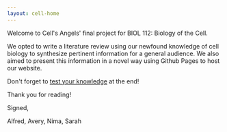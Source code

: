 ```yaml
---
layout: cell-home
---
```


Welcome to Cell's Angels' final project for BIOL 112: Biology of the Cell. 

We opted to write a literature review using our newfound knowledge of cell biology to synthesize pertinent information for a general audience. We also aimed to present this information in a novel way using Github Pages to host our website.

Don't forget to [test your knowledge](\quiz) at the end!


Thank you for reading!

Signed, 

Alfred, Avery, Nima, Sarah